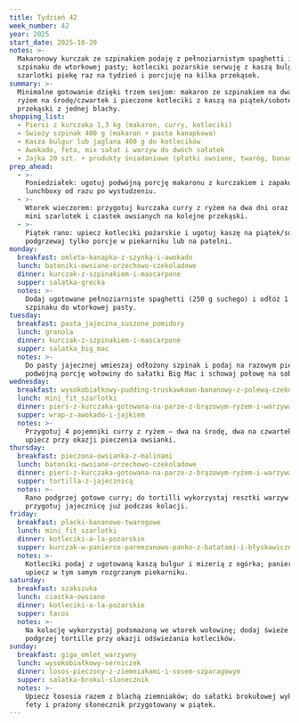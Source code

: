 ```yaml
---
title: Tydzień 42
week_number: 42
year: 2025
start_date: 2025-10-20
notes: >-
  Makaronowy kurczak ze szpinakiem podaję z pełnoziarnistym spaghetti i odkładam część
  szpinaku do wtorkowej pasty; kotleciki pożarskie serwuję z kaszą bulgur; batoniki i
  szarlotki piekę raz na tydzień i porcjuję na kilka przekąsek.
summary: >-
  Minimalne gotowanie dzięki trzem sesjom: makaron ze szpinakiem na dwa dni, kurczak z
  ryżem na środę/czwartek i pieczone kotleciki z kaszą na piątek/sobotę, plus szybkie
  przekąski z jednej blachy.
shopping_list:
  - Piersi z kurczaka 1,3 kg (makaron, curry, kotleciki)
  - Świeży szpinak 400 g (makaron + pasta kanapkowa)
  - Kasza bulgur lub jaglana 400 g do kotlecików
  - Awokado, feta, mix sałat i warzyw do dwóch sałatek
  - Jajka 20 szt. + produkty śniadaniowe (płatki owsiane, twaróg, banany)
prep_ahead:
  - >-
    Poniedziałek: ugotuj podwójną porcję makaronu z kurczakiem i zapakuj wtorkowe
    lunchboxy od razu po wystudzeniu.
  - >-
    Wtorek wieczorem: przygotuj kurczaka curry z ryżem na dwa dni oraz upiecz blachę
    mini szarlotek i ciastek owsianych na kolejne przekąski.
  - >-
    Piątek rano: upiecz kotleciki pożarskie i ugotuj kaszę na piątek/sobotę; później
    podgrzewaj tylko porcje w piekarniku lub na patelni.
monday:
  breakfast: omleto-kanapka-z-szynką-i-awokado
  lunch: batoniki-owsiane-orzechowo-czekoladowe
  dinner: kurczak-z-szpinakiem-i-mascarpone
  supper: salatka-grecka
  notes: >-
    Dodaj ugotowane pełnoziarniste spaghetti (250 g suchego) i odłóż 1 szklankę duszonego
    szpinaku do wtorkowej pasty.
tuesday:
  breakfast: pasta_jajeczna_suszone_pomidory
  lunch: granola
  dinner: kurczak-z-szpinakiem-i-mascarpone
  supper: salatka_big_mac
  notes: >-
    Do pasty jajecznej wmieszaj odłożony szpinak i podaj na razowym pieczywie; usmaż
    podwójną porcję wołowiny do sałatki Big Mac i schowaj połowę na sobotnie tacos.
wednesday:
  breakfast: wysokobiałkowy-pudding-truskawkowo-bananowy-z-polewą-czekoladowo-orzechową
  lunch: mini_fit_szarlotki
  dinner: pierś-z-kurczaka-gotowana-na-parze-z-brązowym-ryżem-i-warzywami-meksykański-twist
  supper: wrap-z-awokado-i-jajkiem
  notes: >-
    Przygotuj 4 pojemniki curry z ryżem – dwa na środę, dwa na czwartek; mini szarlotki
    upiecz przy okazji pieczenia owsianki.
thursday:
  breakfast: pieczona-owsianka-z-malinami
  lunch: batoniki-owsiane-orzechowo-czekoladowe
  dinner: pierś-z-kurczaka-gotowana-na-parze-z-brązowym-ryżem-i-warzywami-meksykański-twist
  supper: tortilla-z-jajecznicą
  notes: >-
    Rano podgrzej gotowe curry; do tortilli wykorzystaj resztki warzyw z sałatek i
    przygotuj jajecznicę już podczas kolacji.
friday:
  breakfast: placki-bananowo-twarogowe
  lunch: mini_fit_szarlotki
  dinner: kotleciki-a-la-pożarskie
  supper: kurczak-w-panierce-parmezanowo-panko-z-batatami-i-błyskawiczną-sałatką
  notes: >-
    Kotleciki podaj z ugotowaną kaszą bulgur i mizerią z ogórka; panierowanego kurczaka
    upiecz w tym samym rozgrzanym piekarniku.
saturday:
  breakfast: szakszuka
  lunch: ciastka-owsiane
  dinner: kotleciki-a-la-pożarskie
  supper: tacos
  notes: >-
    Na kolację wykorzystaj podsmażoną we wtorek wołowinę; dodaj świeże warzywa, ser i
    podgrzej tortille przy okazji odświeżania kotlecików.
sunday:
  breakfast: giga_omlet_warzywny
  lunch: wysokobiałkowy-serniczek
  dinner: losos-pieczony-z-ziemniakami-i-sosem-szparagowym
  supper: salatka-brokul-slonecznik
  notes: >-
    Upiecz łososia razem z blachą ziemniaków; do sałatki brokułowej wykorzystaj resztę
    fety i prażony słonecznik przygotowany w piątek.
---
```


